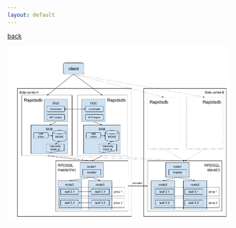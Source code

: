 ```yaml
---
layout: default
---
```


[back](./)

![Branching](https://github.com/shineyear/rapidsdb.github.io/raw/gh-pages/images/rapidsdbHA.png)

